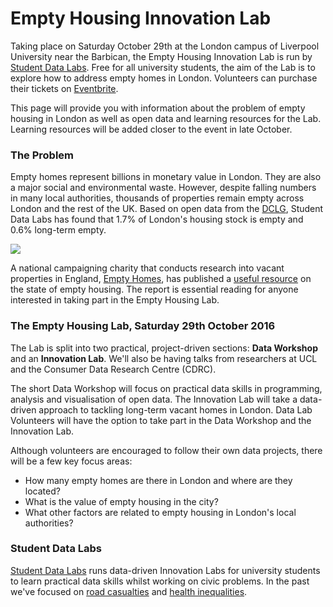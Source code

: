 # Empty Housing Innovation Lab

Taking place on Saturday October 29th at the London campus of Liverpool University near the Barbican, the Empty Housing Innovation Lab is run by [Student Data Labs](https://studentdatalabs.com). Free for all university students, the aim of the Lab is to explore how to address empty homes in London. Volunteers can purchase their tickets on [Eventbrite](https://www.eventbrite.co.uk/e/empty-housing-innovation-lab-tickets-27443479185).

This page will provide you with information about the problem of empty housing in London as well as open data and learning resources for the Lab. Learning resources will be added closer to the event in late October.

### The Problem
Empty homes represent billions in monetary value in London. They are also a major social and environmental waste. However, despite falling numbers in many local authorities, thousands of properties remain empty across London and the rest of the UK. Based on open data from the [DCLG](https://www.gov.uk/government/statistical-data-sets/live-tables-on-dwelling-stock-including-vacants), Student Data Labs has found that 1.7% of London's housing stock is empty and 0.6% long-term empty.

![](https://studentdatalabs.files.wordpress.com/2016/10/screen-shot-2016-10-21-at-03-01-14.png)

A national campaigning charity that conducts research into vacant properties in England, [Empty Homes](http://www.emptyhomes.com/), has published a [useful resource](http://www.emptyhomes.com/wp-content/uploads/2011/05/Empty-Homes-in-England-Final-September-2016.pdf) on the state of empty housing. The report is essential reading for anyone interested in taking part in the Empty Housing Lab.

### The Empty Housing Lab, Saturday 29th October 2016
The Lab is split into two practical, project-driven sections: <b>Data Workshop</b> and an <b>Innovation Lab</b>. We'll also be having talks from researchers at UCL and the Consumer Data Research Centre (CDRC).

The short Data Workshop will focus on practical data skills in programming, analysis and visualisation of open data. The Innovation Lab will take a data-driven approach to tackling long-term vacant homes in London. Data Lab Volunteers will have the option to take part in the Data Workshop and the Innovation Lab.

Although volunteers are encouraged to follow their own data projects, there will be a few key focus areas:
+ How many empty homes are there in London and where are they located?
+ What is the value of empty housing in the city?
+ What other factors are related to empty housing in London's local authorities?

### Student Data Labs
[Student Data Labs](https://studentdatalabs.com) runs data-driven Innovation Labs for university students to learn practical data skills whilst working on civic problems. In the past we've focused on [road casualties](https://github.com/StudentDataLabs/VisionZeroInnovationLab) and [health inequalities](https://github.com/StudentDataLabs/HealthInnovationLab).
